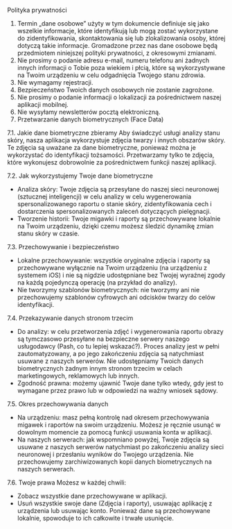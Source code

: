 Polityka prywatności

1. Termin „dane osobowe” użyty w tym dokumencie definiuje się jako wszelkie informacje, które identyfikują lub mogą zostać wykorzystane do zidentyfikowania, skontaktowania się lub zlokalizowania osoby, której dotyczą takie informacje. Gromadzone przez nas dane osobowe będą przedmiotem niniejszej polityki prywatności, z okresowymi zmianami.
2. Nie prosimy o podanie adresu e-mail, numeru telefonu ani żadnych innych informacji o Tobie poza wiekiem i płcią, które są wykorzystywane na Twoim urządzeniu w celu odgadnięcia Twojego stanu zdrowia.
3. Nie wymagamy rejestracji.
4. Bezpieczeństwo Twoich danych osobowych nie zostanie zagrożone.
5. Nie prosimy o podanie informacji o lokalizacji za pośrednictwem naszej aplikacji mobilnej.
6. Nie wysyłamy newsletterów pocztą elektroniczną.
7. Przetwarzanie danych biometrycznych (Face Data)

7.1. Jakie dane biometryczne zbieramy
Aby świadczyć usługi analizy stanu skóry, nasza aplikacja wykorzystuje zdjęcia twarzy i innych obszarów skóry. Te zdjęcia są uważane za dane biometryczne, ponieważ można je wykorzystać do identyfikacji tożsamości. Przetwarzamy tylko te zdjęcia, które wykonujesz dobrowolnie za pośrednictwem funkcji naszej aplikacji.

7.2. Jak wykorzystujemy Twoje dane biometryczne
* Analiza skóry: Twoje zdjęcia są przesyłane do naszej sieci neuronowej (sztucznej inteligencji) w celu analizy w celu wygenerowania spersonalizowanego raportu o stanie skóry, zidentyfikowania cech i dostarczenia spersonalizowanych zaleceń dotyczących pielęgnacji.
* Tworzenie historii: Twoje migawki i raporty są przechowywane lokalnie na Twoim urządzeniu, dzięki czemu możesz śledzić dynamikę zmian stanu skóry w czasie.

7.3. Przechowywanie i bezpieczeństwo
* Lokalne przechowywanie: wszystkie oryginalne zdjęcia i raporty są przechowywane wyłącznie na Twoim urządzeniu (na urządzeniu z systemem iOS) i nie są nigdzie udostępniane bez Twojej wyraźnej zgody na każdą pojedynczą operację (na przykład do analizy).
* Nie tworzymy szablonów biometrycznych: nie tworzymy ani nie przechowujemy szablonów cyfrowych ani odcisków twarzy do celów identyfikacji.

7.4. Przekazywanie danych stronom trzecim
* Do analizy: w celu przetworzenia zdjęć i wygenerowania raportu obrazy są tymczasowo przesyłane na bezpieczne serwery naszego usługodawcy (Pash, co tu lepiej wskazać?). Proces analizy jest w pełni zautomatyzowany, a po jego zakończeniu zdjęcia są natychmiast usuwane z naszych serwerów. Nie udostępniamy Twoich danych biometrycznych żadnym innym stronom trzecim w celach marketingowych, reklamowych lub innych.
* Zgodność prawna: możemy ujawnić Twoje dane tylko wtedy, gdy jest to wymagane przez prawo lub w odpowiedzi na ważny wniosek sądowy.

7.5. Okres przechowywania danych
* Na urządzeniu: masz pełną kontrolę nad okresem przechowywania migawek i raportów na swoim urządzeniu. Możesz je ręcznie usunąć w dowolnym momencie za pomocą funkcji usuwania konta w aplikacji.
* Na naszych serwerach: jak wspomniano powyżej, Twoje zdjęcia są usuwane z naszych serwerów natychmiast po zakończeniu analizy sieci neuronowej i przesłaniu wyników do Twojego urządzenia. Nie przechowujemy zarchiwizowanych kopii danych biometrycznych na naszych serwerach.

7.6. Twoje prawa
Możesz w każdej chwili:
* Zobacz wszystkie dane przechowywane w aplikacji.
* Usuń wszystkie swoje dane (Zdjęcia i raporty), usuwając aplikację z urządzenia lub usuwając konto. Ponieważ dane są przechowywane lokalnie, spowoduje to ich całkowite i trwałe usunięcie.
